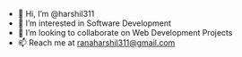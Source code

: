 - 👋 Hi, I’m @harshil311
- 👀 I’m interested in Software Development
- 💞️ I’m looking to collaborate on Web Development Projects
- 📫 Reach me at ranaharshil311@gmail.com

<!---
harshil311/harshil311 is a ✨ special ✨ repository because its `README.md` (this file) appears on your GitHub profile.
You can click the Preview link to take a look at your changes.
--->
